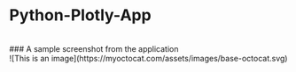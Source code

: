 # Python-Plotly-App
<br>
### A sample screenshot from the application
<br>
![This is an image](https://myoctocat.com/assets/images/base-octocat.svg)
